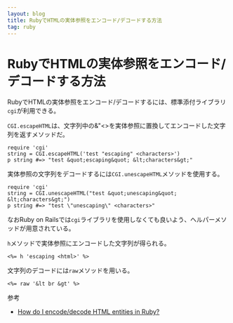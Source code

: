 ```yaml
---
layout: blog
title: RubyでHTMLの実体参照をエンコード/デコードする方法
tag: ruby
---
```


# RubyでHTMLの実体参照をエンコード/デコードする方法

RubyでHTMLの実体参照をエンコード/デコードするには、標準添付ライブラリ`cgi`が利用できる。

`CGI.escapeHTML`は、文字列中の&\"<>を実体参照に置換してエンコードした文字列を返すメソッドだ。

~~~~
require 'cgi'
string = CGI.escapeHTML('test "escaping" <characters>')
p string #=> "test &quot;escaping&quot; &lt;characters&gt;"
~~~~

実体参照の文字列をデコードするには`CGI.unescapeHTML`メソッドを使用する。

~~~~
require 'cgi'
string = CGI.unescapeHTML("test &quot;unescaping&quot; &lt;characters&gt;")
p string #=> "test \"unescaping\" <characters>"
~~~~

なおRuby on Railsでは`cgi`ライブラリを使用しなくても良いよう、ヘルパーメソッドが用意されている。

`h`メソッドで実体参照にエンコードした文字列が得られる。

~~~~
<%= h 'escaping <html>' %>
~~~~

文字列のデコードには`raw`メソッドを用いる。

~~~~
<%= raw '&lt br &gt' %>
~~~~

参考

- [How do I encode/decode HTML entities in Ruby?](http://stackoverflow.com/questions/1600526/how-do-i-encode-decode-html-entities-in-ruby)
